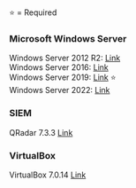 ⭐ = Required
### Microsoft Windows Server ###
Windows Server 2012 R2: [Link](http://download.microsoft.com/download/6/2/A/62A76ABB-9990-4EFC-A4FE-C7D698DAEB96/9600.17050.WINBLUE_REFRESH.140317-1640_X64FRE_SERVER_EVAL_EN-US-IR3_SSS_X64FREE_EN-US_DV9.ISO)<br>
Windows Server 2016: [Link](https://www.microsoft.com/en-us/evalcenter/download-windows-server-2016)<br>
Windows Server 2019: [Link](https://go.microsoft.com/fwlink/p/?LinkID=2195167&clcid=0x409&culture=en-us&country=US) ⭐<br>
Windows Server 2022: [Link](https://go.microsoft.com/fwlink/p/?LinkID=2195280&clcid=0x409&culture=en-us&country=US)<br>
### SIEM ###
QRadar 7.3.3 [Link](https://iwm.dhe.ibm.com/sdfdl/1v2/regs2/qrce/Xa.2/Xb.BjmKLEMux3COMzg5OUTsc7fcte5zltAEU-bCGOQKb5Y/Xc.QRadarCE733GA_v1_0.ova/Xd./Xf.lPr.D1vk/Xg.12669463/Xi.swg-qradarcom/XY.regsrvs/XZ.0acOtTdT1Ziw3u_hnEwjeCLjVJZq09S1/QRadarCE733GA_v1_0.ova)<br>
### VirtualBox ###
VirtualBox 7.0.14 [Link](https://download.virtualbox.org/virtualbox/7.0.14/VirtualBox-7.0.14-161095-Win.exe)<br>

